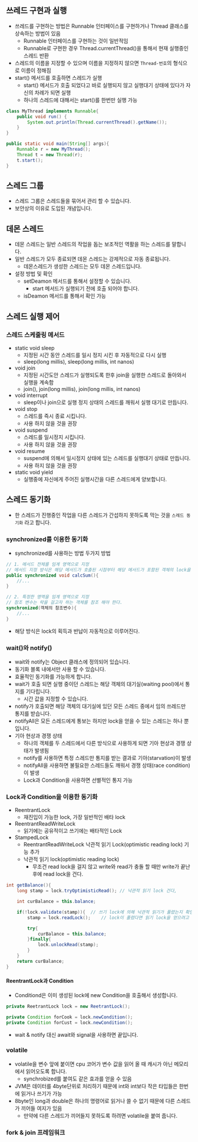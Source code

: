 ## 쓰레드 구현과 실행 
* 쓰레드를 구현하는 방법은 Runnable 인터페이스를 구현하거나 Thread 클래스를 상속하는 방법이 있음
  * Runnable 인터페이스를 구현하는 것이 일반적임
  * Runnable로 구현한 경우 Thread.currentThread()을 통해서 현재 실행중인 스레드 반환
* 스레드의 이름을 지정할 수 있으며 이름을 지정하지 않으면 `Thread-번호`의 형식으로 이름이 정해짐
* start() 메서드를 호출하면 스레드가 실행
  * start() 메서드가 호출 되었다고 바로 실행되지 않고 실행대기 상태에 있다가 자신의 차례가 되면 실행
  * 하나의 스레드에 대해서는 start()를 한번만 실행 가능
```java
class MyThread implements Runnable{
    public void run() { 
        System.out.println(Thread.currentThread().getName());
    }
}

public static void main(String[] args){ 
    Runnable r = new MyThread();
    Thread t = new Thread(r);
    t.start();
}
```

## 스레드 그룹
* 스레드 그룹은 스레드들을 묶어서 관리 할 수 있습니다.
* 보안상의 이유로 도입된 개념입니다. 

## 데몬 스레드
* 데몬 스레드는 일반 스레드의 작업을 돕는 보조적인 역활을 하는 스레드를 말합니다.
* 일반 스레드가 모두 종료되면 데몬 스레드는 강제적으로 자동 종료됩니다.
  * 데몬스레드가 생성한 스레드는 모두 데몬 스레드입니다.
* 설정 방법 및 확인
  * setDeamon 메서드를 통해서 설정할 수 있습니다. 
    * start 메서드가 실행되기 전에 호출 되어야 합니다.
  * isDeamon 메서드를 통해서 확인 가능

## 스레드 실행 제어
### 스레드 스케줄링 메서드
* static void sleep
  * 지정된 시간 동안 스레드를 일시 정지 시킨 후 자동적으로 다시 실행
  * sleep(long millis), sleep(long millis, int nanos)
* void join 
  * 지정된 시간도안 스레드가 실행되도록 한후 join을 실행한 스레드로 돌아와서 실행을 계속함
  * join(), join(long millis), join(long millis, int nanos)
* void interrupt
  * sleep이나 join으로 실행 정지 상태의 스레드를 깨워서 실행 대기로 만듭니다. 
* void stop
  * 스레드를 즉시 종료 시킵니다.
  * 사용 하지 않을 것을 권장
* void suspend
  * 스레드를 일시정지 시킵니다. 
  * 사용 하지 않을 것을 권장
* void resume
  * suspend에 의해서 일시정지 상태에 있는 스레드를 실행대기 상태로 만듭니다.
  * 사용 하지 않을 것을 권장
* static void yield
  * 실행중에 자신에게 주어진 실행시간을 다른 스레드에게 양보합니다. 

## 스레드 동기화 
* 한 스레드가 진행중인 작업을 다른 스레드가 간섭하지 못하도록 막는 것을 `스레드 동기화` 라고 합니다.

### synchronized를 이용한 동기화
* synchronized를 사용하는 방법 두가지 방법
```java
// 1. 메서드 전체를 임계 영역으로 지정
// 메서드 지정 방식은 해당 메서드가 호출된 시점부터 해당 메서드가 포함된 객체의 lock을 얻고 메서드가 종료되면 lock을 반환
public synchronized void calcSum(){
    //...
}

// 2. 특정한 영역을 임계 영역으로 지정
// 참조 변수는 락을 걸고자 하는 객체를 참조 해야 한다.
synchronized(객체의 참조변수){
    //...
}
```
* 해당 방식은 lock의 획득과 반납이 자동적으로 이루어진다. 

### wait()와 notify()
* wait와 notify는 Object 클래스에 정의되어 있습니다. 
* 동기화 블록 내에서만 사용 할 수 있습니다.
* 효율적인 동기화를 가능하게 합니다.
* wait가 호출 되면 실행 중이던 스레드는 해당 객체의 대기실(waiting pool)에서 통지를 기다립니다.
  * 시간 값을 지정할 수 있습니다. 
* notify가 호출되면 해당 객체의 대기실에 있던 모든 스레드 중에서 임의 쓰레드만 통지를 받습니다.
* notifyAll은 모든 스레드에게 통보는 하지만 lock을 얻을 수 있는 스레드는 하나 뿐입니다. 
* 기아 현상과 경쟁 상태
  * 하나의 객체를 두 스레드에서 다른 방식으로 사용하게 되면 기아 현상과 경쟁 상태가 발생됨
  * notify를 사용하면 특정 스레드만 통지를 받는 결과로 기아(starvation)이 발생
  * notifyAll을 사용하면 불필요한 스레드들도 깨워서 경쟁 상태(race condition)이 발생 
  * Lock과 Condition을 사용하면 선별적인 통지 가능

### Lock과 Condition을 이용한 동기화
* ReentrantLock 
  * 재진입이 가능한 lock, 가장 일반적인 배타 lock
* ReentrantReadWriteLock
  * 읽기에는 공유적이고 쓰기에는 배타적인 Lock
* StampedLock
  * ReentrantReadWriteLock 낙관적 읽기 Lock(optimistic reading lock) 기능 추가 
  * 낙관적 읽기 lock(optimistic reading lock)    
    * 무조건 read lock을 걸지 않고 write와 read가 충돌 할 때만 write가 끝난 후에 read lock을 건다.
```java
int getBalance(){
    long stamp = lock.tryOptimisticRead(); // 낙관적 읽기 lock 건다,

    int curBalance = this.balance;

    if(!lock.validate(stamp)){  // 쓰기 lock에 의해 낙관적 읽기가 풀렸는지 확인
        stamp = lock.readLock();    // lock이 풀렸다면 읽기 lock을 얻으려고 기다립니다.

        try{
            curBalance = this.balance;
        }finally{
            lock.unlockRead(stamp);
        }
    }
    return curBalance;
}
```

#### ReentrantLock과 Condition
* Conditiond은 이미 생성된 lock에 new Condition을 호출해서 생성합니다.
```java
private ReetrantLock lock = new ReetrantLock();

private Condition forCook = lock.newCondition();
private Condition forCust = lock.newCondition();
```
* wait & notify 대신 await와 signal을 사용하면 끝입니다. 

### volatile
* volatile을 변수 앞에 붙이면 cpu 코어가 변수 값을 읽어 올 때 캐시가 아닌 메모리에서 읽어오도록 합니다.
  * synchrobized를 붙여도 같은 효과를 얻을 수 있음 
* JVM은 데이터를 4byte단위로 처리하기 때문에 int와 int보다 작은 타입들은 한번에 읽거나 쓰기가 가능
* 8byte인 long과 double은 하나의 명령어로 읽거나 쓸 수 없기 때문에 다른 스레드가 끼어들 여지가 있음
  * 만약에 다른 스레드가 끼어들지 못하도록 하려면 volatile을 붙여 줍니다.

### fork & join 프레임워크